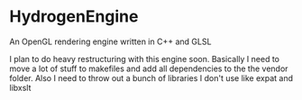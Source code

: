 # HydrogenEngine
An OpenGL rendering engine written in C++ and GLSL

I plan to do heavy restructuring with this engine soon. Basically I need to move a lot of stuff to makefiles and add all dependencies to the the vendor folder. Also I need to throw out a bunch of libraries I don't use like expat and libxslt
